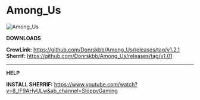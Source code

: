 # Among_Us

![Among_Us](https://steamcdn-a.akamaihd.net/steam/apps/945360/header.jpg?t=1606236732)

__**DOWNLOADS**__

**CrewLink:** https://github.com/Donrskbb/Among_Us/releases/tag/v1.2.1                                                               
**Sherrif:** https://github.com/Donrskbb/Among_Us/releases/tag/v1.01

------------------------------------------------------------------------------------------
__**HELP**__

**INSTALL SHERRIF:** https://www.youtube.com/watch?v=8_lF9AHyULw&ab_channel=SloppyGaming

